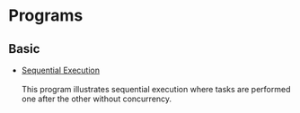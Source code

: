 # Programs
## Basic
- <a href="Basics/Sequential Execution.py">Sequential Execution</a></br>	
This program illustrates sequential execution where tasks are performed one after the other without concurrency.
